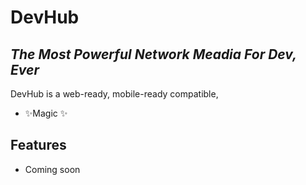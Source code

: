 # DevHub
## _The Most Powerful Network Meadia For Dev, Ever_

DevHub is a web-ready, mobile-ready compatible,

- ✨Magic ✨

## Features

- Coming soon
